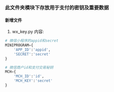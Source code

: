 ### 此文件夹模块下存放用于支付的密钥及重要数据
#### 新增文件
1. wx_key.py 内容:
```python
# 微信小程序的appid和secret
MINIPROGRAM={
    'APP_ID':'appid',
    'SECRET':'secret'
}

# 微信商户id和支付交易秘钥
MCH={
    'MCH_ID':'id',
    'MCH_KEY':'secret'
}
```